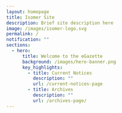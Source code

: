 ```yaml
---
layout: homepage
title: Isomer Site
description: Brief site description here
image: /images/isomer-logo.svg
permalink: /
notification: ""
sections:
  - hero:
      title: Welcome to the eGazette
      background: /images/hero-banner.png
      key_highlights:
        - title: Current Notices
          description: ""
          url: /current-notices-page
        - title: Archives
          description: ""
          url: /archives-page/
---
```


